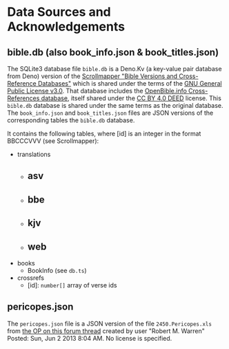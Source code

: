 # Data Sources and Acknowledgements

## bible.db (also book_info.json & book_titles.json)

The SQLite3 database file `bible.db` is a Deno.Kv (a key-value pair database from Deno) version of the
[Scrollmapper "Bible Versions and Cross-Reference Databases"](https://github.com/scrollmapper/bible_databases) which is
shared under the terms of the [GNU General Public License v3.0](http://www.gnu.org/licenses/). That database includes
the [OpenBible.info Cross-References database](http://www.openbible.info/labs/cross-references/), itself shared under
the [CC BY 4.0 DEED](https://creativecommons.org/licenses/by/4.0/) license. This `bible.db` database is shared under the
same terms as the original database. The `book_info.json` and `book_titles.json` files are JSON versions of the
corresponding tables the `bible.db` database.

It contains the following tables, where [id] is an integer in the format BBCCCVVV (see Scrollmapper):

- translations
  - ## asv
  - ## bbe
  - ## kjv
  - ## web
- books
  - BookInfo (see `db.ts`)
- crossrefs
  - [id]: `number[]` array of verse ids

## pericopes.json

The `pericopes.json` file is a JSON version of the file `2450.Pericopes.xls` from
[the OP on this forum thread](https://community.logos.com/forums/t/70978.aspx) created by user "Robert M. Warren"
Posted: Sun, Jun 2 2013 8:04 AM. No license is specified.
